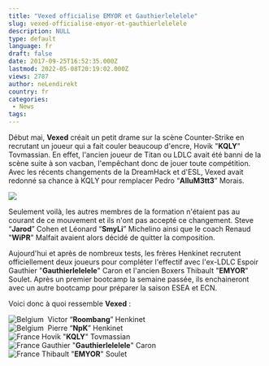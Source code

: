 ```yaml
---
title: "Vexed officialise EMYOR et Gauthierlelelele"
slug: vexed-officialise-emyor-et-gauthierlelelele
description: NULL
type: default
language: fr
draft: false
date: 2017-09-25T16:52:35.000Z
lastmod: 2022-05-08T20:19:02.000Z
views: 2787
author: neLendirekt
country: fr
categories:
 - News
tags:
---
```

Début mai, **Vexed** créait un petit drame sur la scène Counter-Strike en recrutant un joueur qui a fait couler beaucoup d'encre, Hovik "**KQLY**" Tovmassian. En effet, l'ancien joueur de Titan ou LDLC avait été banni de la scène suite à son vacban, l'empêchant donc de jouer toute compétition. Avec les récents changements de la DreamHack et d'ESL, Vexed avait redonné sa chance à KQLY pour remplacer Pedro “**AlluM3tt3**” Morais.

![](https://flickshot-ue.s3.eu-west-2.amazonaws.com/flickshot/article/59c8ff9574773/images/ufyP2Aa9CCEQOuysBaGTePXlhnmeZjJBeHbipdEI.png)

Seulement voilà, les autres membres de la formation n'étaient pas au courant de ce mouvement et ils n'ont pas accepté ce changement. Steve “**Jarod**” Cohen et Léonard “**SmyLi**” Michelino ainsi que le coach Renaud "**WiPR**" Malfait avaient alors décidé de quitter la composition.

Aujourd'hui et après de nombreux tests, les frères Henkinet recrutent officiellement deux joueurs pour compléter l'effectif avec l'ex-LDLC Espoir Gauthier "**Gauthierlelelele**" Caron et l'ancien Boxers Thibault "**EMYOR**" Soulet. Après un premier bootcamp la semaine passée, ils enchaineront avec un autre bootcamp pour préparer la saison ESEA et ECN.

Voici donc à quoi ressemble **Vexed** :

![Belgium](/images/countries/be.svg)⁠ ⁠ Victor “**Roombang**” Henkinet  
![Belgium](/images/countries/be.svg)⁠ ⁠ Pierre “**NpK**” Henkinet  
![France](/images/countries/fr.svg)⁠ Hovik "**KQLY**" Tovmassian  
![France](/images/countries/fr.svg)⁠ Gauthier "**Gauthierlelelele**" Caron  
![France](/images/countries/fr.svg)⁠ Thibault "**EMYOR**" Soulet
